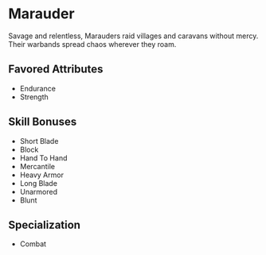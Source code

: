# Marauder

Savage and relentless, Marauders raid villages and caravans without mercy. Their warbands spread chaos wherever they roam. 

## Favored Attributes
- Endurance
- Strength

## Skill Bonuses
- Short Blade
- Block
- Hand To Hand
- Mercantile
- Heavy Armor
- Long Blade
- Unarmored
- Blunt

## Specialization
- Combat